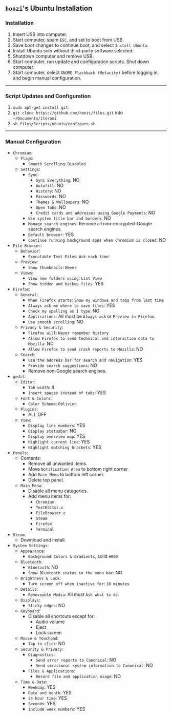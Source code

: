 `honzi`'s Ubuntu Installation
-----------------------------

### Installation

1. Insert USB into computer.
2. Start computer, spam `ESC`, and set to boot from USB.
3. Save boot changes to continue boot, and select `Install Ubuntu`.
4. Install Ubuntu solo without third-party software selected.
5. Shutdown computer and remove USB.
6. Start computer, run update and configuration scripts. Shut down computer.
7. Start computer, select `GNOME Flashback (Metacity)` before logging in, and begin manual configuration.

---

### Script Updates and Configuration

1. `sudo apt-get install git`.
2. `git clone https://github.com/honzi/files.git` into `~/Documents/iterami`.
3. `sh files/Scripts/ubuntu/configure.sh`

---

### Manual Configuration

* `Chromium`:
  * `Flags`:
    * `Smooth Scrolling`: `Disabled`
  * `Settings`:
    * `Sync`:
      * `Sync Everything`: NO
      * `Autofill`: NO
      * `History`: NO
      * `Passwords`: NO
      * `Themes & Wallpapers`: NO
      * `Open Tabs`: NO
      * `Credit cards and addresses using Google Payments`: NO
    * `Use system title bar and borders`: NO
    * `Manage search engines`: Remove all non-encrypted-Google search engines.
    * `Default browser`: YES
    * `Continue running background apps when Chromium is closed`: NO
* `File Browser`:
  * `Behavior`:
    * `Executable Text Files`: `Ask each time`
  * `Preview`:
    * `Show thumbnails`: `Never`
  * `Views`:
    * `View new folders using`: `List View`
    * `Show hidden and backup files`: YES
* `Firefox`:
  * `General`:
    * `When Firefox starts`: `Show my windows and tabs from last time`
    * `Always ask me where to save files`: YES
    * `Check my spelling as I type`: NO
    * `Applications`: All must be `Always ask` or `Preview in Firefox`.
    * `Use smooth scrolling`: NO
  * `Privacy & Security`:
    * `Firefox will`: `Never remember history`
    * `Allow Firefox to send technical and interaction data to Mozilla`: NO
    * `Allow Firefox to send crash reports to Mozilla`: NO
  * `Search`:
    * `Use the address bar for search and navigation`: YES
    * `Provide search suggestions`: NO
    * Remove non-Google search engines.
* `gedit`:
  * `Editor`:
    * `Tab width`: 4
    * `Insert spaces instead of tabs`: YES
  * `Font & Colors`:
    * `Color Scheme`: `Oblivion`
  * `Plugins`:
    * ALL OFF
  * `View`:
    * `Display line numbers`: YES
    * `Display statusbar`: NO
    * `Display overview map`: YES
    * `Highlight current line`: YES
    * `Highlight matching brackets`: YES
* `Panels`:
  * Contents:
    * Remove all unwanted items.
    * Move `Notification Area` to bottom right corner.
    * Add `Main Menu` to bottom left corner.
    * Delete top panel.
  * `Main Menu`:
    * Disable all menu categories.
    * Add menu items for:
      * `Chromium`
      * `TextEditor.c`
      * `FileBrowser.c`
      * `Steam`
      * `Firefox`
      * `Terminal`
* `Steam`:
  * Download and install.
* `System Settings`:
  * `Appearance`:
    * `Background`: `Colors & Gradients`, solid `#000`
  * `Bluetooth`:
    * `Bluetooth`: NO
    * `Show Bluetooth status in the menu bar`: NO
  * `Brightness & Lock`:
    * `Turn screen off when inactive for`: `10 minutes`
  * `Details`:
    * `Removeable Media`: All must `Ask what to do`.
  * `Displays`:
    * `Sticky edges`: NO
  * `Keyboard`:
    * Disable all shortcuts except for:
      * Audio volume
      * Eject
      * Lock screen
  * `Mouse & Touchpad`:
    * `Tap to click`: NO
  * `Security & Privacy`:
    * `Diagnostics`:
      * `Send error reports to Canonical`: NO
      * `Send occasional system information to Canonical`: NO
    * `Files & Applications`:
      * `Record file and application usage`: NO
  * `Time & Date`:
    * `Weekday`: YES
    * `Date and month`: YES
    * `24-hour time`: YES
    * `Seconds`: YES
    * `Include week numbers`: YES

